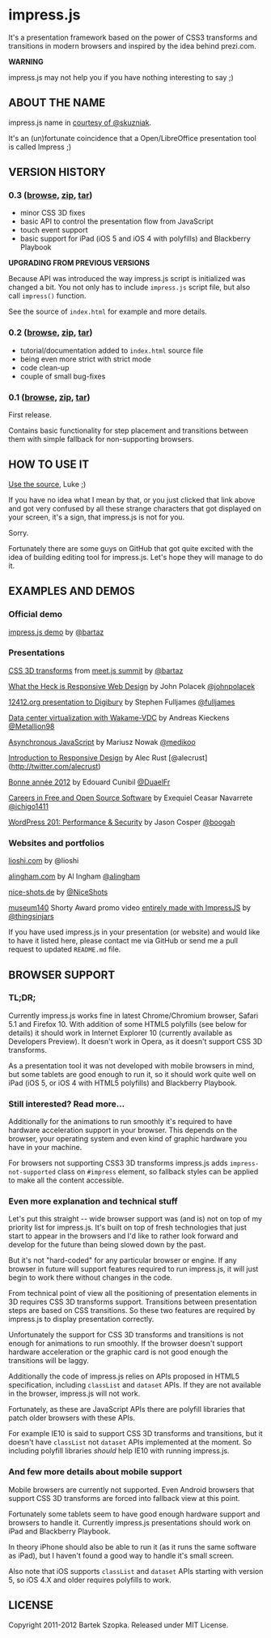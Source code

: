 impress.js
============

It's a presentation framework based on the power of CSS3 transforms and 
transitions in modern browsers and inspired by the idea behind prezi.com.

**WARNING**

impress.js may not help you if you have nothing interesting to say ;)


ABOUT THE NAME
----------------

impress.js name in [courtesy of @skuzniak](http://twitter.com/skuzniak/status/143627215165333504).

It's an (un)fortunate coincidence that a Open/LibreOffice presentation tool is called Impress ;)


VERSION HISTORY
-----------------

### 0.3 ([browse](http://github.com/bartaz/impress.js/tree/0.3), [zip](http://github.com/bartaz/impress.js/zipball/0.3), [tar](http://github.com/bartaz/impress.js/tarball/0.3))

* minor CSS 3D fixes
* basic API to control the presentation flow from JavaScript
* touch event support
* basic support for iPad (iOS 5 and iOS 4 with polyfills) and Blackberry Playbook

**UPGRADING FROM PREVIOUS VERSIONS**

Because API was introduced the way impress.js script is initialized was changed a bit. You not only has to include
`impress.js` script file, but also call `impress()` function.

See the source of `index.html` for example and more details.


### 0.2 ([browse](http://github.com/bartaz/impress.js/tree/0.2), [zip](http://github.com/bartaz/impress.js/zipball/0.2), [tar](http://github.com/bartaz/impress.js/tarball/0.2))

* tutorial/documentation added to `index.html` source file
* being even more strict with strict mode
* code clean-up
* couple of small bug-fixes


### 0.1 ([browse](http://github.com/bartaz/impress.js/tree/0.1), [zip](http://github.com/bartaz/impress.js/zipball/0.1), [tar](http://github.com/bartaz/impress.js/tarball/0.1))

First release.

Contains basic functionality for step placement and transitions between them
with simple fallback for non-supporting browsers.



HOW TO USE IT
---------------

[Use the source](http://github.com/bartaz/impress.js/blob/master/index.html), Luke ;)

If you have no idea what I mean by that, or you just clicked that link above and got 
very confused by all these strange characters that got displayed on your screen,
it's a sign, that impress.js is not for you.

Sorry.

Fortunately there are some guys on GitHub that got quite excited with the idea of building
editing tool for impress.js. Let's hope they will manage to do it.


EXAMPLES AND DEMOS
--------------------

### Official demo

[impress.js demo](http://bartaz.github.com/impress.js) by [@bartaz](http://twitter.com/bartaz)

### Presentations

[CSS 3D transforms](http://bartaz.github.com/meetjs/css3d-summit) from [meet.js summit](http://summit.meetjs.pl) by [@bartaz](http://twitter.com/bartaz)

[What the Heck is Responsive Web Design](http://johnpolacek.github.com/WhatTheHeckIsResponsiveWebDesign-impressjs/) by John Polacek [@johnpolacek](http://twitter.com/johnpolacek)

[12412.org presentation to Digibury](http://extra.12412.org/digibury/) by Stephen Fulljames [@fulljames](http://twitter.com/fulljames)

[Data center virtualization with Wakame-VDC](http://wakame.jp/wiki/materials/20120114_TLUG/) by Andreas Kieckens [@Metallion98](https://twitter.com/#!/Metallion98)

[Asynchronous JavaScript](http://www.medikoo.com/asynchronous-javascript/3d/) by Mariusz Nowak [@medikoo](http://twitter.com/medikoo)

[Introduction to Responsive Design](http://www.alecrust.com/factory/rd-presentation/) by Alec Rust [@alecrust] (http://twitter.com/alecrust)

[Bonne année 2012](http://duael.fr/voeux/2012/) by Edouard Cunibil [@DuaelFr](http://twitter.com/DuaelFr)

[Careers in Free and Open Source Software](http://exequiel09.github.com/symposium-presentation/) by Exequiel Ceasar Navarrete [@ichigo1411](http://twitter.com/ichigo1411)

[WordPress 201: Performance & Security](http://jasoncosper.com/talks/wcphx/wp201/) by Jason Cosper [@boogah](http://twitter.com/boogah)

### Websites and portfolios

[lioshi.com](http://lioshi.com) by @lioshi

[alingham.com](http://www.alingham.com) by Al Ingham [@alingham](http://twitter.com/alingham)

[nice-shots.de](http://nice-shots.de) by [@NiceShots](http://twitter.com/NiceShots)

[museum140](http://www.youtube.com/watch?v=ObLiikJEt94) Shorty Award promo video [entirely made with ImpressJS](http://thingsinjars.com/post/446/museum140-shorty/) by [@thingsinjars](http://twitter.com/thingsinjars)


If you have used impress.js in your presentation (or website) and would like to have it listed here,
please contact me via GitHub or send me a pull request to updated `README.md` file.



BROWSER SUPPORT
-----------------

### TL;DR;

Currently impress.js works fine in latest Chrome/Chromium browser, Safari 5.1 and Firefox 10.
With addition of some HTML5 polyfills (see below for details) it should work in Internet Explorer 10
(currently available as Developers Preview).
It doesn't work in Opera, as it doesn't support CSS 3D transforms.

As a presentation tool it was not developed with mobile browsers in mind, but some tablets are good
enough to run it, so it should work quite well on iPad (iOS 5, or iOS 4 with HTML5 polyfills) and 
Blackberry Playbook.

### Still interested? Read more...

Additionally for the animations to run smoothly it's required to have hardware
acceleration support in your browser. This depends on the browser, your operating
system and even kind of graphic hardware you have in your machine.

For browsers not supporting CSS3 3D transforms impress.js adds `impress-not-supported`
class on `#impress` element, so fallback styles can be applied to make all the content accessible.


### Even more explanation and technical stuff

Let's put this straight -- wide browser support was (and is) not on top of my priority list for
impress.js. It's built on top of fresh technologies that just start to appear in the browsers
and I'd like to rather look forward and develop for the future than being slowed down by the past.

But it's not "hard-coded" for any particular browser or engine. If any browser in future will
support features required to run impress.js, it will just begin to work there without changes in
the code.

From technical point of view all the positioning of presentation elements in 3D requires CSS 3D
transforms support. Transitions between presentation steps are based on CSS transitions.
So these two features are required by impress.js to display presentation correctly.

Unfortunately the support for CSS 3D transforms and transitions is not enough for animations to
run smoothly. If the browser doesn't support hardware acceleration or the graphic card is not 
good enough the transitions will be laggy.

Additionally the code of impress.js relies on APIs proposed in HTML5 specification, including
`classList` and `dataset` APIs. If they are not available in the browser, impress.js will not work.

Fortunately, as these are JavaScript APIs there are polyfill libraries that patch older browsers
with these APIs.

For example IE10 is said to support CSS 3D transforms and transitions, but it doesn't have `classList`
not `dataset` APIs implemented at the moment. So including polyfill libraries *should* help IE10
with running impress.js.


### And few more details about mobile support

Mobile browsers are currently not supported. Even Android browsers that support CSS 3D transforms are
forced into fallback view at this point.

Fortunately some tablets seem to have good enough hardware support and browsers to handle it.
Currently impress.js presentations should work on iPad and Blackberry Playbook.

In theory iPhone should also be able to run it (as it runs the same software as iPad), but I haven't
found a good way to handle it's small screen.

Also note that iOS supports `classList` and `dataset` APIs starting with version 5, so iOS 4.X and older
requires polyfills to work.


LICENSE
---------

Copyright 2011-2012 Bartek Szopka. Released under MIT License.

